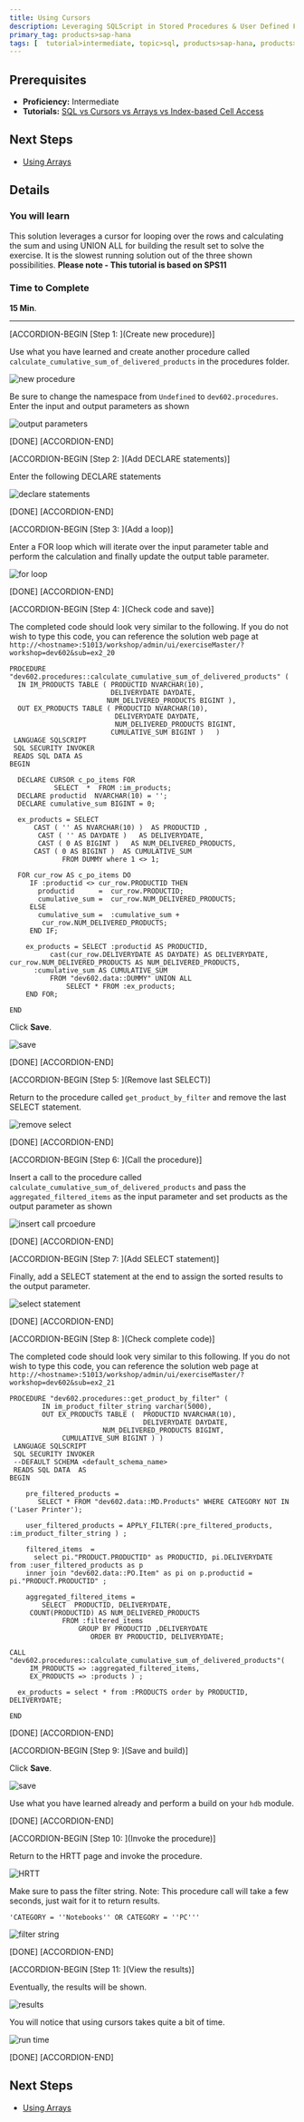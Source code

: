 ```yaml
---
title: Using Cursors
description: Leveraging SQLScript in Stored Procedures & User Defined Functions
primary_tag: products>sap-hana
tags: [  tutorial>intermediate, topic>sql, products>sap-hana, products>sap-hana\,-express-edition ]
---
```

## Prerequisites  
- **Proficiency:** Intermediate
- **Tutorials:** [SQL vs Cursors vs Arrays vs Index-based Cell Access](http://www.sap.com/developer/tutorials/xsa-sqlscript-sql-cursor.html)

## Next Steps
- [Using Arrays](http://www.sap.com/developer/tutorials/xsa-sqlscript-usingarrays.html)

## Details
### You will learn  
This solution leverages a cursor for looping over the rows and calculating the sum and using UNION ALL for building the result set to solve the exercise. It is the slowest running solution out of the three shown possibilities.
**Please note - This tutorial is based on SPS11**

### Time to Complete
**15 Min**.

---


[ACCORDION-BEGIN [Step 1: ](Create new procedure)]

Use what you have learned and create another procedure called  `calculate_cumulative_sum_of_delivered_products` in the procedures folder.

![new procedure](1.png)

Be sure to change the namespace from `Undefined` to `dev602.procedures`. Enter the input and output parameters as shown

![output parameters](2.png)

[DONE]
[ACCORDION-END]

[ACCORDION-BEGIN [Step 2: ](Add DECLARE statements)]

Enter the following DECLARE statements

![declare statements](3.png)

[DONE]
[ACCORDION-END]

[ACCORDION-BEGIN [Step 3: ](Add a loop)]

Enter a FOR loop which will iterate over the input parameter table and perform the calculation and finally update the output table parameter.

![for loop](4.png)

[DONE]
[ACCORDION-END]

[ACCORDION-BEGIN [Step 4: ](Check code and save)]

The completed code should look very similar to the following. If you do not wish to type this code, you can reference the solution web page at `http://<hostname>:51013/workshop/admin/ui/exerciseMaster/?workshop=dev602&sub=ex2_20`

```
PROCEDURE "dev602.procedures::calculate_cumulative_sum_of_delivered_products" (  IN IM_PRODUCTS TABLE ( PRODUCTID NVARCHAR(10),                           DELIVERYDATE DAYDATE,                        NUM_DELIVERED_PRODUCTS BIGINT ),  OUT EX_PRODUCTS TABLE ( PRODUCTID NVARCHAR(10),                          DELIVERYDATE DAYDATE,                          NUM_DELIVERED_PRODUCTS BIGINT,                         CUMULATIVE_SUM BIGINT )   ) LANGUAGE SQLSCRIPT SQL SECURITY INVOKER READS SQL DATA ASBEGIN  DECLARE CURSOR c_po_items FOR           SELECT  *  FROM :im_products;  DECLARE productid  NVARCHAR(10) = '';  DECLARE cumulative_sum BIGINT = 0;  ex_products = SELECT      CAST ( '' AS NVARCHAR(10) )  AS PRODUCTID ,       CAST ( '' AS DAYDATE )   AS DELIVERYDATE,       CAST ( 0 AS BIGINT )   AS NUM_DELIVERED_PRODUCTS,      CAST ( 0 AS BIGINT )  AS CUMULATIVE_SUM             FROM DUMMY where 1 <> 1;  FOR cur_row AS c_po_items DO     IF :productid <> cur_row.PRODUCTID THEN       productid      =  cur_row.PRODUCTID;       cumulative_sum =  cur_row.NUM_DELIVERED_PRODUCTS;     ELSE       cumulative_sum =  :cumulative_sum +        cur_row.NUM_DELIVERED_PRODUCTS;     END IF;    ex_products = SELECT :productid AS PRODUCTID,          cast(cur_row.DELIVERYDATE AS DAYDATE) AS DELIVERYDATE,  cur_row.NUM_DELIVERED_PRODUCTS AS NUM_DELIVERED_PRODUCTS,      :cumulative_sum AS CUMULATIVE_SUM          FROM "dev602.data::DUMMY" UNION ALL              SELECT * FROM :ex_products;	END FOR;END
```


Click **Save**.  

![save](6.png)

[DONE]
[ACCORDION-END]

[ACCORDION-BEGIN [Step 5: ](Remove last SELECT)]

Return to the procedure called `get_product_by_filter` and remove the last SELECT statement.

![remove select](7.png)

[DONE]
[ACCORDION-END]

[ACCORDION-BEGIN [Step 6: ](Call the procedure)]

Insert a call to the procedure called `calculate_cumulative_sum_of_delivered_products` and pass the `aggregated_filtered_items` as the input parameter and set products as the output parameter as shown

![insert call prcoedure](8.png)

[DONE]
[ACCORDION-END]

[ACCORDION-BEGIN [Step 7: ](Add SELECT statement)]

Finally, add a SELECT statement at the end to assign the sorted results to the output parameter.

![select statement](9.png)

[DONE]
[ACCORDION-END]

[ACCORDION-BEGIN [Step 8: ](Check complete code)]

The completed code should look very similar to this following. If you do not wish to type this code, you can reference the solution web page at `http://<hostname>:51013/workshop/admin/ui/exerciseMaster/?workshop=dev602&sub=ex2_21`

```
PROCEDURE "dev602.procedures::get_product_by_filter" (        IN im_product_filter_string varchar(5000),        OUT EX_PRODUCTS TABLE (  PRODUCTID NVARCHAR(10),                                 DELIVERYDATE DAYDATE,                       NUM_DELIVERED_PRODUCTS BIGINT,             CUMULATIVE_SUM BIGINT ) ) LANGUAGE SQLSCRIPT SQL SECURITY INVOKER --DEFAULT SCHEMA <default_schema_name> READS SQL DATA  ASBEGIN	pre_filtered_products =       SELECT * FROM "dev602.data::MD.Products" WHERE CATEGORY NOT IN ('Laser Printer');	user_filtered_products = APPLY_FILTER(:pre_filtered_products, :im_product_filter_string ) ;	filtered_items  =      select pi."PRODUCT.PRODUCTID" as PRODUCTID, pi.DELIVERYDATE 	from :user_filtered_products as p    inner join "dev602.data::PO.Item" as pi on p.productid = pi."PRODUCT.PRODUCTID" ; 	aggregated_filtered_items =        SELECT  PRODUCTID, DELIVERYDATE,     COUNT(PRODUCTID) AS NUM_DELIVERED_PRODUCTS             FROM :filtered_items                 GROUP BY PRODUCTID ,DELIVERYDATE                    ORDER BY PRODUCTID, DELIVERYDATE;CALL "dev602.procedures::calculate_cumulative_sum_of_delivered_products"(     IM_PRODUCTS => :aggregated_filtered_items,     EX_PRODUCTS => :products ) ;  ex_products = select * from :PRODUCTS order by PRODUCTID, DELIVERYDATE;END
```

[DONE]
[ACCORDION-END]

[ACCORDION-BEGIN [Step 9: ](Save and build)]

Click **Save**.

![save](11.png)

Use what you have learned already and perform a build on your `hdb` module.

[DONE]
[ACCORDION-END]

[ACCORDION-BEGIN [Step 10: ](Invoke the procedure)]

Return to the HRTT page and invoke the procedure.

![HRTT](12.png)

Make sure to pass the filter string. Note: This procedure call will take a few seconds, just wait for it to return results.

```
'CATEGORY = ''Notebooks'' OR CATEGORY = ''PC'''
```

![filter string](13.png)

[DONE]
[ACCORDION-END]

[ACCORDION-BEGIN [Step 11: ](View the results)]

Eventually, the results will be shown.  

![results](14.png)

You will notice that using cursors takes quite a bit of time.

![run time](15.png)

[DONE]
[ACCORDION-END]



## Next Steps
- [Using Arrays](http://www.sap.com/developer/tutorials/xsa-sqlscript-usingarrays.html)
